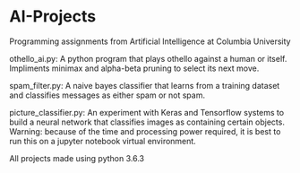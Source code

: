 # AI-Projects
Programming assignments from Artificial Intelligence at Columbia University

othello_ai.py:
  A python program that plays othello against a human or itself. Impliments minimax and alpha-beta pruning to select its next move.
  
spam_filter.py:
  A naive bayes classifier that learns from a training dataset and classifies messages as either spam or not spam. 
  
picture_classifier.py:
  An experiment with Keras and Tensorflow systems to build a neural network that classifies images as containing certain objects. Warning: because of the time and processing power required, it is best to run this on a jupyter notebook virtual environment.
  
All projects made using python 3.6.3
